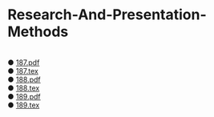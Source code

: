 # Research-And-Presentation-Methods
<br>
●  <a href="https://github.com/rezvaneh77/PNU_3991_AR/blob/main/Research-And-Presentation-Methods/187.pdf">187.pdf</a>
<br>
●  <a href="https://github.com/rezvaneh77/PNU_3991_AR/blob/main/Research-And-Presentation-Methods/187.tex">187.tex</a>
<br>
●  <a href="https://github.com/rezvaneh77/PNU_3991_AR/blob/main/Research-And-Presentation-Methods/188.pdf">188.pdf</a>
<br>
●  <a href="https://github.com/rezvaneh77/PNU_3991_AR/blob/main/Research-And-Presentation-Methods/188.tex">188.tex</a>
<br>
●  <a href="https://github.com/rezvaneh77/PNU_3991_AR/blob/main/Research-And-Presentation-Methods/189.pdf">189.pdf</a>
<br>
●  <a href="https://github.com/rezvaneh77/PNU_3991_AR/blob/main/Research-And-Presentation-Methods/189.tex">189.tex</a>


